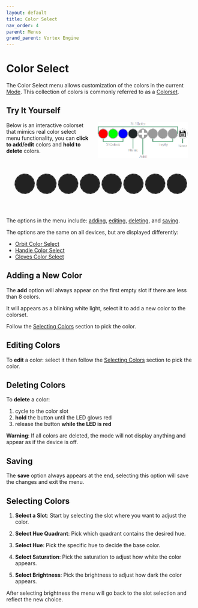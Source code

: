 ```yaml
---
layout: default
title: Color Select
nav_order: 4
parent: Menus
grand_parent: Vortex Engine
---
```


<style>
.slot {
  width: 50px;
  height: 50px;
  margin: 2px;
  border-radius: 50%;
  border: 2px solid #777;
  line-height: 50px;
  cursor: pointer;
  position: relative;
  display: inline-block;
  text-align: center;
}

.empty {
  background-color: #222;
  border: 2px dashed #555;
  cursor: default; /* No pointer cursor for empty slots */
}

.add-slot {
  background-color: #444;
  display: flex;
  justify-content: center;
  align-items: center;
  cursor: pointer;
}

.plus-icon {
  font-size: 64px;
  color: #fff;
  font-weight: bold;
  font-family: 'Times New Roman';
}

.save-slot {
  background-color: #888;
  background-size: cover;
}

.highlighted {
  border: 2px solid #fff;
  box-shadow: 0 0 10px 2px currentColor;
}

.slot.highlighted {
  box-shadow: 0 0 10px 2px;
}

#slots-container {
  display: flex;
  justify-content: center;
  margin-top: 50px;
  margin-bottom: 60px;
}

#color-select-diagram {
  width:240px;
  float:right;
  margin:0;
  margin-left:20px;
  margin-right:20px;
  padding:0;
}

@keyframes flashRed {
  0% { background-color: inherit; }
  50% { background-color: red; }
  100% { background-color: inherit; }
}

@media (max-width: 600px) {
  .slot {
    width: 30px;
    height: 30px;
    line-height: 30px;
    margin: 1px;
  }

  .plus-icon {
    font-size: 32px;
  }

  #slots-container {
    margin-top: 30px;
    margin-bottom: 40px;
  }
}
</style>

# Color Select

The Color Select menu allows customization of the colors in the current [Mode](mode.html). This collection of colors is commonly referred to as a [Colorset](colorsets.html).

## Try It Yourself

<img id="color-select-diagram" src="assets/images/color-select.png">

Below is an interactive colorset that mimics real color select menu functionality, you can **click to add/edit** colors and **hold to delete** colors.

<div id="slots-container">
    <div class="slot empty" data-slot="0"></div>
    <div class="slot empty" data-slot="1"></div>
    <div class="slot empty" data-slot="2"></div>
    <div class="slot empty" data-slot="3"></div>
    <div class="slot empty" data-slot="4"></div>
    <div class="slot empty" data-slot="5"></div>
    <div class="slot empty" data-slot="6"></div>
    <div class="slot empty" data-slot="7"></div>
</div>

<script src="{{ '/assets/js/ColorSelect.js' | relative_url }}"></script>

The options in the menu include: [adding](color_select_menu.html#Editing-Color), [editing](color_select_menu.html#Editing-Color), [deleting](color_select_menu.html#Editing-Color), and [saving](color_select_menu.html#Editing-Color).

The options are the same on all devices, but are displayed differently:

 - [Orbit Color Select](orbit_color_select.html)
 - [Handle Color Select](handle_color_select.html)
 - [Gloves Color Select](gloves_color_select.html)

## Adding a New Color
The **add** option will always appear on the first empty slot if there are less than 8 colors.

It will appears as a blinking white light, select it to add a new color to the colorset.

Follow the [Selecting Colors](color_select_menu.html#Editing-Colo) section to pick the color.

## Editing Colors
To **edit** a color: select it then follow the [Selecting Colors](color_select_menu.html#Editing-Colo) section to pick the color.

## Deleting Colors

To **delete** a color:
 1. cycle to the color slot
 2. **hold** the button until the LED glows red
 3. release the button **while the LED is red**

**Warning**: If all colors are deleted, the mode will not display anything and appear as if the device is off.

## Saving

The **save** option always appears at the end, selecting this option will save the changes and exit the menu.

## Selecting Colors

 1. **Select a Slot**: Start by selecting the slot where you want to adjust the color.

 2. **Select Hue Quadrant**: Pick which quadrant contains the desired hue.

 3. **Select Hue**: Pick the specific hue to decide the base color.

 4. **Select Saturation**: Pick the saturation to adjust how white the color appears.

 5. **Select Brightness**: Pick the brightness to adjust how dark the color appears.

After selecting brightness the menu will go back to the slot selection and reflect the new choice.
